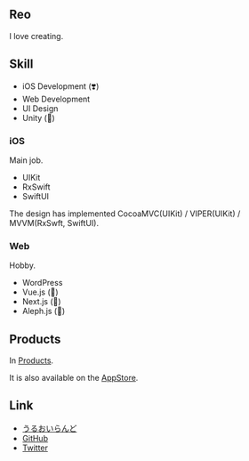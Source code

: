 ## Reo

I love creating.

## Skill

- iOS Development (❣️)
- Web Development
- UI Design
- Unity (🤏)

### iOS

Main job.

- UIKit
- RxSwift
- SwiftUI

The design has implemented CocoaMVC(UIKit) / VIPER(UIKit) / MVVM(RxSwft, SwiftUI).

### Web

Hobby.

- WordPress
- Vue.js (🤏)
- Next.js (💪)
- Aleph.js (📢)

## Products

In [Products](https://uruly.com/products).

It is also available on the [AppStore](https://apps.apple.com/jp/developer/reona-kubo/id1051993924).

## Link

- [うるおいらんど](https://uruly.xyz)
- [GitHub](https://github.com/uruly)
- [Twitter](https://twitter.com/uruly_xyz)